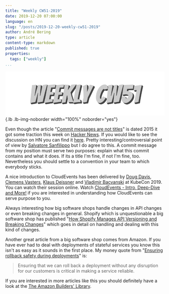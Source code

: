 ```yaml
---
title: "Weekly CW51-2019"
date: 2019-12-20 07:00:00
language: en
slug: "/posts/2019-12-20-weekly-cw51-2019"
author: André Bering
type: article
content-type: markdown
published: true
properties:
  tags: ["weekly"]
...
```


![Weekly CW51](weekly-cw51.svg){.lb .lb-img-noborder width="100%" noborder="yes"}

Even though the article "[Commit messages are not titles](http://antirez.com/news/90)" is dated 2015 it got some traction this week on [Hacker News](https://news.ycombinator.com/). If you would like to see the discussion on HN you can find it [here](https://news.ycombinator.com/item?id=21812772). Pretty interesting/controversial point of view by [Salvatore Sanfilippo](https://twitter.com/antirez) but I do agree to this. A commit message from my position must serve two purposes: explain what this commit contains and what it does. If its a title I'm fine, if not I'm fine, too. Nevertheless you should settle to a convention in your team to which everybody sticks.

A nice introduction to CloudEvents has been delivered by [Doug Davis](https://twitter.com/duginabox), [Clemens Vasters](https://twitter.com/clemensv), [Klaus Deissner](https://twitter.com/kdeissner) and [Vladimir Bacvanski](https://twitter.com/onsoftware) at KubeCon 2019. You can watch their session online. Watch [CloudEvents - Intro, Deep-Dive and More!](https://www.youtube.com/watch?v=yg7RuDWHwV8&feature=youtu.be) if you are interested in understanding how CloudEvents can serve purpose to you. 

Always interesting how big software shops handle changes in API changes or even breaking changes in general. Shopify which is unquestionable a big software shop has published "[How Shopify Manages API Versioning and Breaking Changes](https://engineering.shopify.com/blogs/engineering/shopify-manages-api-versioning-breaking-changes)" which goes in detail on handling and dealing with this kind of changes.

Another great article from a big software shop comes from Amazon. If you have ever had to deal with deployments of stateful services you know this isn't as easy as it sounds in the first place. My money quote from "[Ensuring rollback safety during deployments](https://aws.amazon.com/builders-library/ensuring-rollback-safety-during-deployments/)" is:

> Ensuring that we can roll back a deployment without any disruption for our customers is critical in making a service reliable.

If you are interested in more articles like this you should definitely have a look at the [The Amazon Builders' Library](https://aws.amazon.com/builders-library/).

